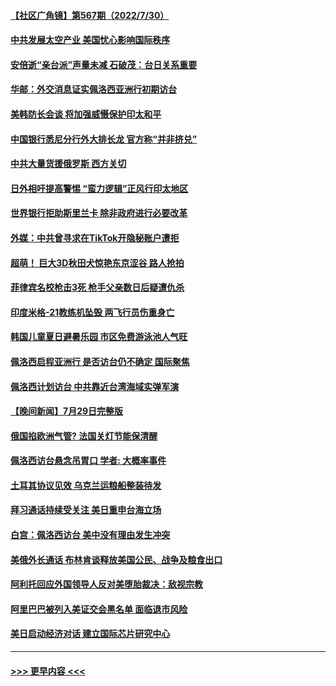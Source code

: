 #### [【社区广角镜】第567期（2022/7/30）](../pages/prog202/a103491055.md?t=07310653) 
#### [中共发展太空产业  美国忧心影响国际秩序](../pages/prog202/a103490927.md?t=07310653) 
#### [安倍逝“亲台派”声量未减 石破茂：台日关系重要](../pages/prog202/a103490923.md?t=07310653) 
#### [华邮：外交消息证实佩洛西亚洲行初期访台](../pages/prog202/a103490921.md?t=07310653) 
#### [美韩防长会谈 将加强威慑保护印太和平](../pages/prog202/a103490924.md?t=07310653) 
#### [中国银行悉尼分行外大排长龙 官方称“并非挤兑”](../pages/prog202/a103490896.md?t=07310653) 
#### [中共大量货援俄罗斯 西方关切](../pages/prog202/a103490919.md?t=07310653) 
#### [日外相吁提高警惕 “蛮力逻辑”正风行印太地区](../pages/prog202/a103490813.md?t=07310653) 
#### [世界银行拒助斯里兰卡 除非政府进行必要改革](../pages/prog202/a103490816.md?t=07310653) 
#### [外媒：中共曾寻求在TikTok开隐秘账户遭拒](../pages/prog202/a103490810.md?t=07310653) 
#### [超萌！ 巨大3D秋田犬惊艳东京涩谷 路人抢拍](../pages/prog202/a103490740.md?t=07310653) 
#### [菲律宾名校枪击3死 枪手父亲数日后疑遭仇杀](../pages/prog202/a103490705.md?t=07310653) 
#### [印度米格-21教练机坠毁 两飞行员伤重身亡](../pages/prog202/a103490699.md?t=07310653) 
#### [韩国儿童夏日避暑乐园 市区免费游泳池人气旺](../pages/prog202/a103490631.md?t=07310653) 
#### [佩洛西启程亚洲行 是否访台仍不确定 国际聚焦](../pages/prog202/a103490621.md?t=07310653) 
#### [佩洛西计划访台 中共靠近台湾海域实弹军演](../pages/prog202/a103490619.md?t=07310653) 
#### [【晚间新闻】7月29日完整版](../pages/prog202/a103490598.md?t=07310653) 
#### [俄国掐欧洲气管? 法国关灯节能保清醒](../pages/prog202/a103490529.md?t=07310653) 
#### [佩洛西访台悬念吊胃口 学者: 大概率事件](../pages/prog202/a103490534.md?t=07310653) 
#### [土耳其协议见效 乌克兰运粮船整装待发](../pages/prog202/a103490525.md?t=07310653) 
#### [拜习通话持续受关注 美日重申台海立场](../pages/prog202/a103490520.md?t=07310653) 
#### [白宫：佩洛西访台 美中没有理由发生冲突](../pages/prog202/a103490433.md?t=07310653) 
#### [美俄外长通话 布林肯谈释放美国公民、战争及粮食出口](../pages/prog202/a103490413.md?t=07310653) 
#### [阿利托回应外国领导人反对美堕胎裁决：敌视宗教](../pages/prog202/a103490422.md?t=07310653) 
#### [阿里巴巴被列入美证交会黑名单 面临退市风险](../pages/prog202/a103490355.md?t=07310653) 
#### [美日启动经济对话 建立国际芯片研究中心](../pages/prog202/a103490275.md?t=07310653) 

----
#### [ >>> 更早内容 <<< ](../indexes/prog202-earlier.md)
